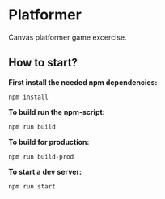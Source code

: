 Platformer
===

Canvas platformer game excercise.

How to start?
---

**First install the needed npm dependencies:**

    npm install

**To build run the npm-script:**

    npm run build

**To build for production:**

    npm run build-prod

**To start a dev server:**

    npm run start
